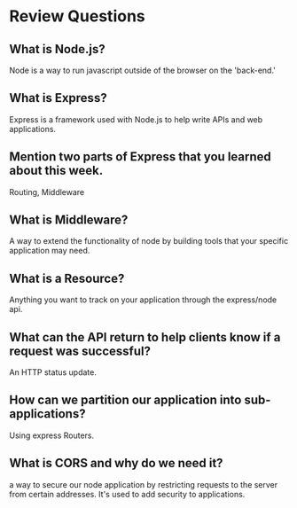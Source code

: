 # Review Questions

## What is Node.js?
Node is a way to run javascript outside of the browser on the 'back-end.'

## What is Express?
Express is a framework used with Node.js to help write APIs and web applications.

## Mention two parts of Express that you learned about this week.
Routing, Middleware

## What is Middleware?
A way to extend the functionality of node by building tools that your specific application may need.

## What is a Resource?
Anything you want to track on your application through the express/node api.

## What can the API return to help clients know if a request was successful?
An HTTP status update.

## How can we partition our application into sub-applications?
Using express Routers.

## What is CORS and why do we need it?
a way to secure our node application by restricting requests to the server from certain addresses. It's used to add security to applications.